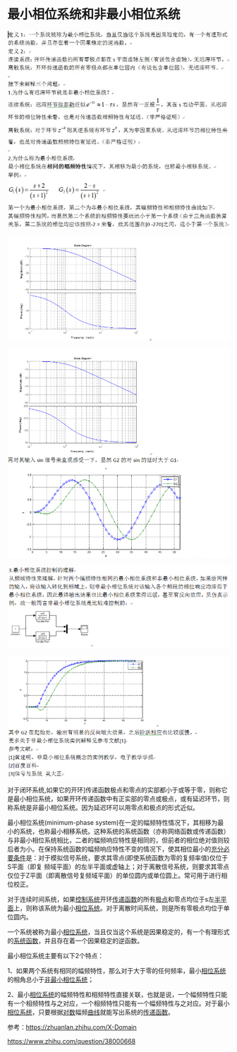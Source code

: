 # 最小相位系统和非最小相位系统

![preview](..\picture\094add52aa54ce3833a6277b9ec0736d_r.jpg)

![preview](..\picture\6cd185c437e1f8961cc480172b2d7654_r.jpg)

![preview](..\picture\94060ce6808c5cb50774d6b5ba2783c5_r.jpg)

![preview](..\picture\0a975eadac14c49fcc87594442778891_r.jpg)

![preview](..\picture\c6ed677c65927419028793d02a594edd_r.jpg)



对于闭环系统,如果它的开环]传递函数极点和零点的实部都小于或等于零，则称它是最小相位系统，如果开环传递函数中有正实部的零点或极点，或有延迟环节，则称系统是非最小相位系统。因为延迟环可以用零点和极点的形式近似。

最小相位系统(minimum-phase system)在一定的幅频特性情况下，其相移为最小的系统，也称最小相移系统。这种系统的系统函数（亦称网络函数或传递函数）与非最小相位系统相比，二者的幅频响应特性是相同的，但前者的相位绝对值则较后者为小。在保持系统函数的幅频响应特性不变的情况下，使其相位最小的[充分必要条件](https://baike.baidu.com/item/充分必要条件/10943559)是：对于模拟信号系统，要求其零点(即使系统函数为零的复频率值)仅位于S平面（即复 频域平面）的左半平面或虚轴上；对于离散信号系统，则要求其零点仅位于Z平面（即离散信号复频域平面）的单位圆内或单位圆上。常可用于进行相位校正。

对于连续时间系统，如果[控制系统](https://baike.baidu.com/item/控制系统)开环[传递函数](https://baike.baidu.com/item/传递函数)的所有[极点](https://baike.baidu.com/item/极点)和零点均位于s左[半平面](https://baike.baidu.com/item/半平面)上，则称该系统为最小[相位系统](https://baike.baidu.com/item/相位系统)。对于离散时间系统，则是所有零极点均位于单位圆内。

一个系统被称为最小[相位系统](https://baike.baidu.com/item/相位系统)，当且仅当这个系统是因果稳定的，有一个有理形式的[系统函数](https://baike.baidu.com/item/系统函数)，并且存在着一个因果稳定的逆函数。 

最小相位系统主要有以下2个特点：

1、如果两个系统有相同的幅频特性，那么对于大于零的任何频率，最小[相位系统](https://baike.baidu.com/item/相位系统)的相角总小于[非最小相位系统](https://baike.baidu.com/item/非最小相位系统)；

2、最小[相位系统](https://baike.baidu.com/item/相位系统)的幅频特性和相频特性直接关联，也就是说，一个幅频特性只能有一个相频特性与之对应，一个相频特性只能有一个幅频特性与之对应。对于最小[相位系统](https://baike.baidu.com/item/相位系统)，只要根据[对数](https://baike.baidu.com/item/对数)幅频[曲线](https://baike.baidu.com/item/曲线)就能写出系统的[传递函数](https://baike.baidu.com/item/传递函数)。

参考：https://zhuanlan.zhihu.com/X-Domain

https://www.zhihu.com/question/38000668